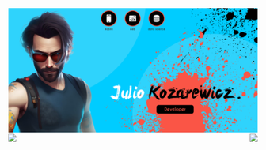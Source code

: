 <img src="0_utils/banner.png">
<div style="width: 100%; display: flex; align-items: center; justify-content: space-between;">
  <a href="https://github.com/juliokozarewicz">
    <img height="200px" src="https://github-readme-stats.vercel.app/api/?username=juliokozarewicz&theme=dark&count_private=true"/>
  </a>
  <a href="https://github.com/juliokozarewicz">
    <img height="200px" src="https://github-readme-stats.vercel.app/api/top-langs/?username=juliokozarewicz&layout=compact&langs_count=7&theme=dark"/>
  </a>
</div>
